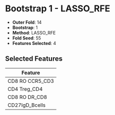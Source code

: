 # Bootstrap 1 - LASSO_RFE

- **Outer Fold**: 14
- **Bootstrap**: 1
- **Method**: LASSO_RFE
- **Fold Seed**: 55
- **Features Selected**: 4

## Selected Features

| Feature |
|---------|
| CD8 RO CCR5_CD3 |
| CD4 Treg_CD4 |
| CD8 RO DR_CD8 |
| CD27IgD_Bcells |
